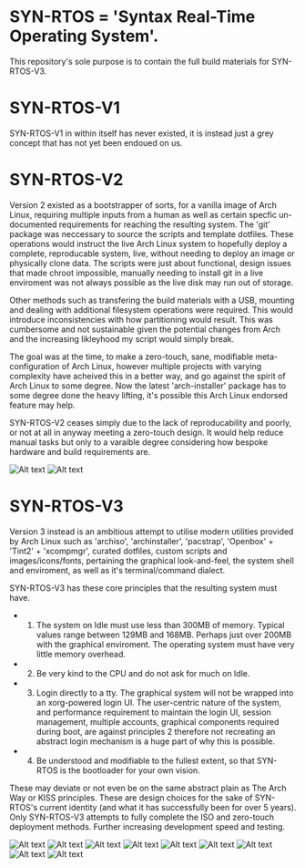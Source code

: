 # SYN-RTOS = 'Syntax Real-Time Operating System'.

This repository's sole purpose is to contain the full build materials for SYN-RTOS-V3.

# SYN-RTOS-V1

SYN-RTOS-V1 in within itself has never existed, it is instead just a grey concept that has not yet been endoued on us.

# SYN-RTOS-V2

Version 2 existed as a bootstrapper of sorts, for a vanilla image of Arch Linux, requiring multiple inputs from a human as well as certain specfic un-documented requirements for reaching the resulting system. The 'git' package was neccessary to source the scripts and template dotfiles. These operations would instruct the live Arch Linux system to hopefully deploy a complete, reproducable system, live, without needing to deploy an image or physically clone data. The scripts were just about functional, design issues that made chroot impossible, manually needing to install git in a live enviroment was not always possible as the live disk may run out of storage.

Other methods such as transfering the build materials with a USB, mounting and dealing with additional filesystem operations were required. This would introduce inconsistencies with how partitioning would result. This was cumbersome and not sustainable given the potential changes from Arch and the increasing likleyhood my script would simply break.

The goal was at the time, to make a zero-touch, sane, modifiable meta-configuration of Arch Linux, however multiple projects with varying complexity have acheived this in a better way, and go against the spirit of Arch Linux to some degree. Now the latest 'arch-installer' package has to some degree done the heavy lifting, it's possible this Arch Linux endorsed feature may help.

SYN-RTOS-V2 ceases simply due to the lack of reproducability and poorly, or not at all in anyway meeting a zero-touch design. It would help reduce manual tasks but only to a varaible degree considering how bespoke hardware and build requirements are.

![Alt text](/Screenshots/syn-rtos-v2-1.PNG?raw=true)
![Alt text](/Screenshots/syn-rtos-v2-2.PNG?raw=true)

# SYN-RTOS-V3 

Version 3 instead is an ambitious attempt to utilise modern utilities provided by Arch Linux such as 'archiso', 'archinstaller', 'pacstrap', 'Openbox' + 'Tint2' + 'xcompmgr', curated dotfiles, custom scripts and images/icons/fonts, pertaining the graphical look-and-feel, the system shell and enviroment, as well as it's terminal/command dialect.

SYN-RTOS-V3 has these core principles that the resulting system must have.

- 1. The system on Idle must use less than 300MB of memory. Typical values range between 129MB
and 168MB. Perhaps just over 200MB with the graphical enviroment. The operating system must have very little memory overhead.

- 2. Be very kind to the CPU and do not ask for much on Idle.

- 3. Login directly to a tty. The graphical system will not be wrapped into an xorg-powered login UI. The user-centric nature of the system, and performance requirement to maintain the login UI, session management, multiple accounts, graphical components required during boot, are against principles 2 therefore not recreating an abstract login mechanism is a huge part of why this is possible.

- 4. Be understood and modifiable to the fullest extent, so that SYN-RTOS is the bootloader for your own vision.

These may deviate or not even be on the same abstract plain as The Arch Way or KISS principles. These are design choices for the sake of SYN-RTOS's current identity (and what it has successfully been for over 5 years). Only SYN-RTOS-V3 attempts to fully complete the ISO and zero-touch deployment methods. Further increasing development speed and testing.


![Alt text](/Screenshots/Editing_SYN-RTOS.PNG?raw=true)
![Alt text](/Screenshots/Openbox_Menu.PNG?raw=true)
![Alt text](/Screenshots/Pacman_Updates.PNG?raw=true)
![Alt text](/Screenshots/binwalk_and_analysis_on_ISO.PNG?raw=true)
![Alt text](/Screenshots/browsing_files_and_running_updates.PNG?raw=true)
![Alt text](/Screenshots/browsing_files_with_ranger.PNG?raw=true)
![Alt text](/Screenshots/browsing_web.PNG?raw=true)
![Alt text](/Screenshots/editing_scripts_and_browsing_files.PNG?raw=true)
![Alt text](/Screenshots/using_htop.PNG?raw=true)
